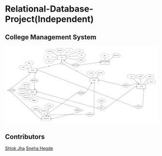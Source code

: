 # Relational-Database-Project(Independent)
## College Management System

![ER Diagram](er_diagram.png)


## Contributors 
[Shlok Jha](https://github.com/notslok)
[Sneha Hegde](https://github.com/snehahegde3)
